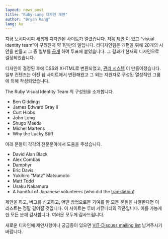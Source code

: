```yaml
---
layout: news_post
title: "Ruby-Lang 디자인 개편"
author: "Bryan Kang"
lang: ko
---
```


지금 보시다시피 새롭게 디자인된 사이트가 열렸습니다. 처음 [제안][1] 이 있고 “visual identity team”이
꾸려진지 약 1년만의 일입니다. 리디자인팀은 개편을 위해 20개의 시안을 만들고 그 중 일부를 [공개][2] 하여 투표에
붙였습니다. 그 결과가 현재의 디자인으로 결정되었습니다.

디자인이 결정된 후에 CSS와 XHTML로 변환되었고, [관리 시스템][3] 이 만들어졌습니다. 일부 컨텐츠는 이전 웹 사이트에서
변환해왔고 그 외는 지원자로 구성된 열성적인 그룹에 의해 작성되었습니다.

The Ruby Visual Identity Team 의 구성원을 소개합니다.

* Ben Giddings
* James Edward Gray II
* Curt Hibbs
* John Long
* Shugo Maeda
* Michel Martens
* Why the Lucky Stiff

아래 분들이 각각의 전문분야에서 도움을 주셨습니다.

* David Alan Black
* Alex Combas
* Damphyr
* Eric Davis
* Yukihiro “Matz” Matsumoto
* Matt Todd
* Usaku Nakamura
* A handful of Japanese volunteers (who did the [translation](/ja/))

제안을 하고, 버그를 신고하고, 어떤 방법으로든 기여를 한 모든 분들을 나열한다면 이 리스트는 정말 길어질 것입니다. 이 사이트는
루비 커뮤니티의 작품입니다. 이를 가능케한 모든 분께 감사합니다. 여러문 모두께 감사드립니다.

새로운 디자인에 제안사항이나 궁금증이 있으면 [VIT-Discuss mailing list][4] 남겨주시기 바랍니다.



[1]: http://blade.nagaokaut.ac.jp/cgi-bin/scat.rb/ruby/ruby-talk/131284
[2]: http://redhanded.hobix.com/redesign2005/
[3]: http://radiantcms.org
[4]: http://rubyforge.org/mailman/listinfo/vit-discuss/

